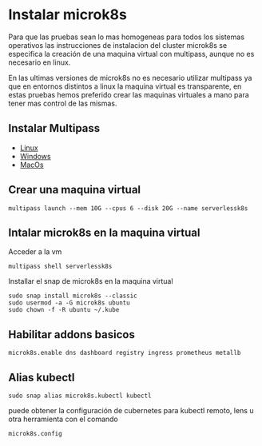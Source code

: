 # Instalar microk8s

Para que las pruebas sean lo mas homogeneas para todos los sistemas operativos
las instrucciones de instalacion del cluster microk8s se especifica la creación de una maquina virtual 
con multipass, aunque no es necesario en linux. 

En las ultimas versiones de microk8s no es necesario utilizar multipass ya que en entornos distintos a linux
la maquina virtual es transparente, en estas pruebas hemos preferido crear las maquinas virtuales a mano
para tener mas control de las mismas.

## Instalar Multipass
 - [Linux](https://multipass.run/docs/installing-on-linux)
 - [Windows](https://multipass.run/docs/installing-on-windows)
 - [MacOs](https://multipass.run/docs/installing-on-macos)

## Crear una maquina virtual

```shell
multipass launch --mem 10G --cpus 6 --disk 20G --name serverlessk8s
```

## Intalar microk8s en la maquina virtual

Acceder a la vm 
```shell
multipass shell serverlessk8s
```

Installar el snap de microk8s en la maquina virtual
```shell
sudo snap install microk8s --classic
sudo usermod -a -G microk8s ubuntu
sudo chown -f -R ubuntu ~/.kube

```

## Habilitar addons basicos

```shell
microk8s.enable dns dashboard registry ingress prometheus metallb
```

## Alias kubectl

```shell
sudo snap alias microk8s.kubectl kubectl
```

puede obtener la configuración de cubernetes para kubectl remoto, lens u otra herramienta con el comando

```shell
microk8s.config
```
